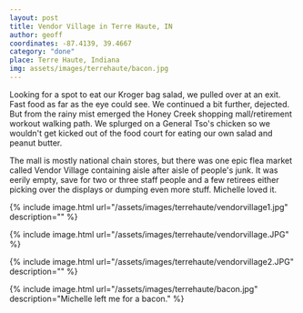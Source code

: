 ```yaml
---
layout: post
title: Vendor Village in Terre Haute, IN
author: geoff
coordinates: -87.4139, 39.4667
category: "done"
place: Terre Haute, Indiana
img: assets/images/terrehaute/bacon.jpg
---
```


Looking for a spot to eat our Kroger bag salad, we pulled over at an exit. Fast food as far as the eye could see. We continued a bit further, dejected. But from the rainy mist emerged the Honey Creek shopping mall/retirement workout walking path. We splurged on a General Tso's chicken so we wouldn't get kicked out of the food court for eating our own salad and peanut butter.

The mall is mostly national chain stores, but there was one epic flea market called Vendor Village containing aisle after aisle of people's junk. It was eerily empty, save for two or three staff people and a few retirees either picking over the displays or dumping even more stuff. Michelle loved it.

{% include image.html url="/assets/images/terrehaute/vendorvillage1.jpg" description="" %}

{% include image.html url="/assets/images/terrehaute/vendorvillage.JPG" %}

{% include image.html url="/assets/images/terrehaute/vendorvillage2.JPG" description="" %}

{% include image.html url="/assets/images/terrehaute/bacon.jpg" description="Michelle left me for a bacon." %}